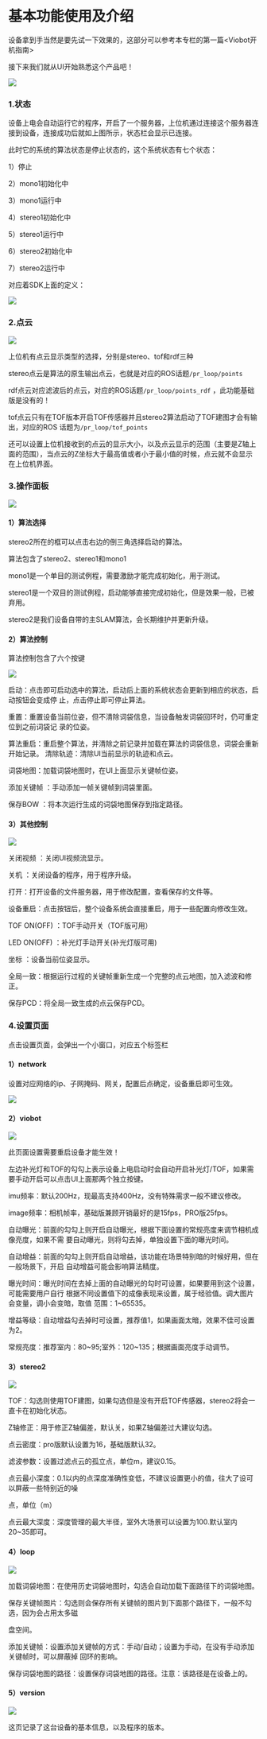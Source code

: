 # 基本功能使用及介绍

设备拿到手当然是要先试一下效果的，这部分可以参考本专栏的第一篇\<Viobot开机指南>

接下来我们就从UI开始熟悉这个产品吧！

![](image/image_rMguIR9i6A.png)

### 1.状态

设备上电会自动运行它的程序，开启了一个服务器，上位机通过连接这个服务器连接到设备，连接成功后就如上图所示，状态栏会显示已连接。

此时它的系统的算法状态是停止状态的，这个系统状态有七个状态：

&#x20;1）停止&#x20;

&#x20;2）mono1初始化中

&#x20;3）mono1运行中

&#x20;4）stereo1初始化中

&#x20;5）stereo1运行中

&#x20;6）stereo2初始化中

&#x20;7）stereo2运行中

对应着SDK上面的定义：

![](image/image_g02vIRO1EO.png)

### 2.点云

![](image/image_-tdtaTY5BB.png)

&#x20; 上位机有点云显示类型的选择，分别是stereo、tof和rdf三种

&#x20; stereo点云是算法的原生输出点云，也就是对应的ROS话题`/pr_loop/points`

&#x20; rdf点云对应滤波后的点云，对应的ROS话题`/pr_loop/points_rdf` ，此功能基础版是没有的！

&#x20; tof点云只有在TOF版本开启TOF传感器并且stereo2算法启动了TOF建图才会有输出，对应的ROS       话题为`/pr_loop/tof_points`

还可以设置上位机接收到的点云的显示大小，以及点云显示的范围（主要是Z轴上面的范围），当点云的Z坐标大于最高值或者小于最小值的时候，点云就不会显示在上位机界面。

### 3.操作面板

![](image/image_8vConSbJHB.png)

#### 1）算法选择

stereo2所在的框可以点击右边的倒三角选择启动的算法。

算法包含了stereo2、stereo1和mono1

mono1是一个单目的测试例程，需要激励才能完成初始化，用于测试。

stereo1是一个双目的测试例程，启动能够直接完成初始化，但是效果一般，已被弃用。

stereo2是我们设备自带的主SLAM算法，会长期维护并更新升级。

#### 2）算法控制

算法控制包含了六个按键

![](image/image_Ag6zKsnUQY.png)

&#x20;   启动：点击即可启动选中的算法，启动后上面的系统状态会更新到相应的状态，启动按钮会变成停                   止，点击停止即可停止算法。

&#x20;   重置：重置设备当前位姿，但不清除词袋信息，当设备触发词袋回环时，仍可重定位到之前词袋记               录的位姿。

&#x20;   算法重启：重启整个算法，并清除之前记录并加载在算法的词袋信息，词袋会重新开始记录。
&#x20;   清除轨迹：清除UI当前显示的轨迹和点云。

词袋地图：加载词袋地图时，在UI上面显示关键帧位姿。

添加关键帧 ：手动添加一帧关键帧到词袋里面。

保存BOW ：将本次运行生成的词袋地图保存到指定路径。

#### 3）其他控制

![](image/image_saaMtfWWfv.png)

关闭视频 ：关闭UI视频流显示。

关机 ：关闭设备的程序，用于程序升级。

打开：打开设备的文件服务器，用于修改配置，查看保存的文件等。

设备重启：点击按钮后，整个设备系统会直接重启，用于一些配置向修改生效。

TOF ON(OFF) ：TOF手动开关（TOF版可用）

LED ON(OFF) ：补光灯手动开关(补光灯版可用)

坐标 ：设备当前位姿显示。

全局一致：根据运行过程的关键帧重新生成一个完整的点云地图，加入滤波和修正。

保存PCD：将全局一致生成的点云保存PCD。

### 4.设置页面

点击设置页面，会弹出一个小窗口，对应五个标签栏

#### 1）network

设置对应网络的ip、子网掩码、网关，配置后点确定，设备重启即可生效。

![](image/image_0nS-zRE_3M.png)

#### 2）viobot

![](image/image_FADhnnq1Cb.png)

此页面设置需要重启设备才能生效！

左边补光灯和TOF的勾勾上表示设备上电启动时会自动开启补光灯/TOF，如果需要手动开启可以点击UI上面那两个独立按键。

imu频率：默认200Hz，现最高支持400Hz，没有特殊需求一般不建议修改。

image频率：相机帧率，基础版兼顾开销最好的是15fps，PRO版25fps。

自动曝光：前面的勾勾上则开启自动曝光，根据下面设置的常规亮度来调节相机成像亮度，如果不需                  要自动曝光，则将勾去掉，单独设置下面的曝光时间。

自动增益：前面的勾勾上则开启自动增益，该功能在场景特别暗的时候好用，但在一般场景下，开启                  自动增益可能会影响算法精度。

曝光时间：曝光时间在去掉上面的自动曝光的勾时可设置，如果要用到这个设置，可能需要用户自行                  根据不同设置值下的成像表现来设置，属于经验值。调大图片 会变量，调小会变暗，取值                 范围：1\~65535。

增益等级：自动增益勾去掉时可设置，推荐值1，如果画面太暗，效果不佳可设置为2。

常规亮度：推荐室内：80\~95;室外：120\~135；根据画面亮度手动调节。

#### 3）stereo2

![](image/image_fU8c6jARWb.png)

TOF：勾选则使用TOF建图，如果勾选但是没有开启TOF传感器，stereo2将会一直卡在初始化状态。

Z轴修正：用于修正Z轴偏差，默认关，如果Z轴偏差过大建议勾选。

点云密度：pro版默认设置为16，基础版默认32。

滤波参数：设置过滤点云的孤立点，单位m，建议0.15。

点云最小深度：0.1以内的点深度准确性变低，不建议设置更小的值，往大了设可以屏蔽一些特别近的噪

&#x20;                      点，单位（m）

点云最大深度：深度管理的最大半径，室外大场景可以设置为100.默认室内20\~35即可。

#### 4）loop

![](image/image_aZgfOPeFm4.png)

加载词袋地图：在使用历史词袋地图时，勾选会自动加载下面路径下的词袋地图。

保存关键帧图片：勾选则会保存所有关键帧的图片到下面那个路径下，一般不勾选，因为会占用太多磁

&#x20;                         盘空间。

添加关键帧：设置添加关键帧的方式：手动/自动；设置为手动，在没有手动添加关键帧时，可以屏蔽掉                     回环的影响。

保存词袋地图的路径：设置保存词袋地图的路径。注意：该路径是在设备上的。

#### 5）version

![](image/image_xQ3IgedbQ7.png)

这页记录了这台设备的基本信息，以及程序的版本。
